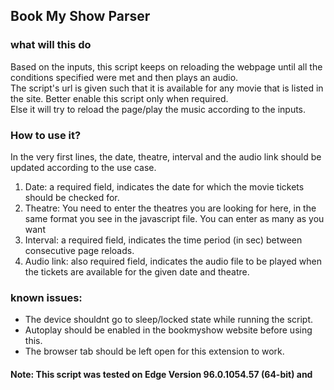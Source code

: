 ## Book My Show Parser
### what will this do
Based on the inputs, this script keeps on reloading the webpage until all the conditions specified were met and then plays an audio.<br />
The script's url is given such that it is available for any movie that is listed in the site. Better enable this script only when required.<br />
Else it will try to reload the page/play the music according to the inputs.<br />

### How to use it?
In the very first lines, the date, theatre, interval and the audio link should be updated according to the use case.
1) Date: a required field, indicates the date for which the movie tickets should be checked for.
2) Theatre: You need to enter the theatres you are looking for here, in the same format you see in the javascript file. You can enter as many as you want
3) Interval: a required field, indicates the time period (in sec) between consecutive page reloads.
4) Audio link: also required field, indicates the audio file to be played when the tickets are available for the given date and theatre.

### known issues:
- The device shouldnt go to sleep/locked state while running the script.
- Autoplay should be enabled in the bookmyshow website before using this.
- The browser tab should be left open for this extension to work.

#### Note: This script was tested on Edge Version 96.0.1054.57 (64-bit) and 
